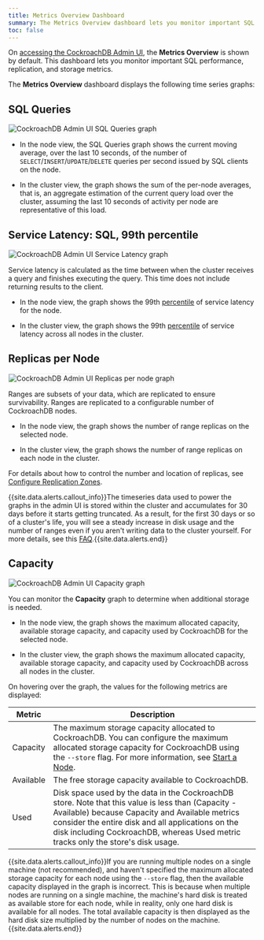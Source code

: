 ```yaml
---
title: Metrics Overview Dashboard
summary: The Metrics Overview dashboard lets you monitor important SQL performance, replication, and storage metrics.
toc: false
---
```


On [accessing the CockroachDB Admin UI](admin-ui-access-and-navigate.html#access-the-admin-ui), the **Metrics Overview** is shown by default. This dashboard lets you monitor important SQL performance, replication, and storage metrics.

<div id="toc"></div>

The **Metrics Overview** dashboard displays the following time series graphs:

## SQL Queries

<img src="{{ 'images/admin_ui_sql_queries.png' | relative_url }}" alt="CockroachDB Admin UI SQL Queries graph" style="border:1px solid #eee;max-width:100%" />

- In the node view, the SQL Queries graph shows the current moving average, over the last 10 seconds, of the number of `SELECT`/`INSERT`/`UPDATE`/`DELETE` queries per second issued by SQL clients on the node.

- In the cluster view, the graph shows the sum of the per-node averages, that is, an aggregate estimation of the current query load over the cluster, assuming the last 10 seconds of activity per node are representative of this load.

## Service Latency: SQL, 99th percentile

<img src="{{ 'images/admin_ui_service_latency_99_percentile.png' | relative_url }}" alt="CockroachDB Admin UI Service Latency graph" style="border:1px solid #eee;max-width:100%" />

Service latency is calculated as the time between when the cluster receives a query and finishes executing the query. This time does not include returning results to the client.

- In the node view, the graph shows the 99th [percentile](https://en.wikipedia.org/wiki/Percentile#The_normal_distribution_and_percentiles) of service latency for the node.

- In the cluster view, the graph shows the 99th [percentile](https://en.wikipedia.org/wiki/Percentile#The_normal_distribution_and_percentiles) of service latency across all nodes in the cluster.

## Replicas per Node

<img src="{{ 'images/admin_ui_replicas_per_node.png' | relative_url }}" alt="CockroachDB Admin UI Replicas per node graph" style="border:1px solid #eee;max-width:100%" />

Ranges are subsets of your data, which are replicated to ensure survivability. Ranges are replicated to a configurable number of CockroachDB nodes.

- In the node view, the graph shows the number of range replicas on the selected node.

- In the cluster view, the graph shows the number of range replicas on each node in the cluster.

For details about how to control the number and location of replicas, see [Configure Replication Zones](configure-replication-zones.html).

{{site.data.alerts.callout_info}}The timeseries data used to power the graphs in the admin UI is stored within the cluster and accumulates for 30 days before it starts getting truncated. As a result, for the first 30 days or so of a cluster's life, you will see a steady increase in disk usage and the number of ranges even if you aren't writing data to the cluster yourself. For more details, see this <a href="operational-faqs.html#why-is-disk-usage-increasing-despite-lack-of-writes">FAQ</a>.{{site.data.alerts.end}}

## Capacity

<img src="{{ 'images/admin_ui_capacity.png' | relative_url }}" alt="CockroachDB Admin UI Capacity graph" style="border:1px solid #eee;max-width:100%" />

You can monitor the **Capacity** graph to determine when additional storage is needed.

- In the node view, the graph shows the maximum allocated capacity, available storage capacity, and capacity used by CockroachDB for the selected node.

- In the cluster view, the graph shows the maximum allocated capacity, available storage capacity, and capacity used by CockroachDB across all nodes in the cluster.

On hovering over the graph, the values for the following metrics are displayed:

Metric | Description
--------|----
Capacity | The maximum storage capacity allocated to CockroachDB. You can configure the maximum allocated storage capacity for CockroachDB using the <code>--store</code> flag. For more information, see [Start a Node](start-a-node.html#store).
Available | The free storage capacity available to CockroachDB.
Used | Disk space used by the data in the CockroachDB store. Note that this value is less than (Capacity - Available) because Capacity and Available metrics consider the entire disk and all applications on the disk including CockroachDB, whereas Used metric tracks only the store's disk usage.

{{site.data.alerts.callout_info}}If you are running multiple nodes on a single machine (not recommended), and haven't specified the maximum allocated storage capacity for each node using the <code>--store</code> flag, then the available capacity displayed in the graph is incorrect. This is because when multiple nodes are running on a single machine, the machine's hard disk is treated as available store for each node, while in reality, only one hard disk is available for all nodes. The total available capacity is then displayed as the hard disk size multiplied by the number of nodes on the machine.  {{site.data.alerts.end}}
